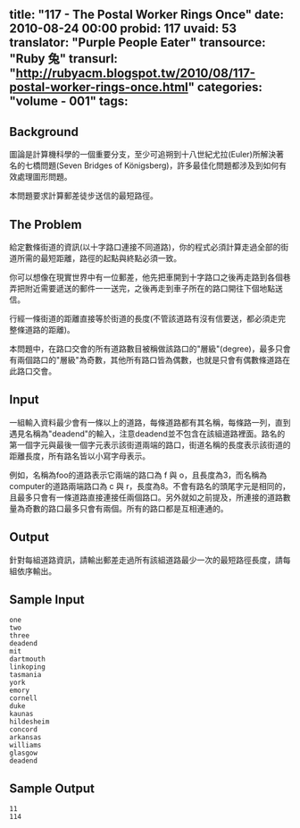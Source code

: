title: "117 - The Postal Worker Rings Once"
date: 2010-08-24 00:00
probid: 117
uvaid: 53
translator: "Purple People Eater"
transource: "Ruby 兔"
transurl: "http://rubyacm.blogspot.tw/2010/08/117-postal-worker-rings-once.html"
categories: "volume - 001"
tags:
---

## Background ##

圖論是計算機科學的一個重要分支，至少可追朔到十八世紀尤拉(Euler)所解決著名的七橋問題(Seven Bridges of Königsberg)，許多最佳化問題都涉及到如何有效處理圖形問題。

本問題要求計算郵差徒步送信的最短路徑。

## The Problem ##

給定數條街道的資訊(以十字路口連接不同道路)，你的程式必須計算走過全部的街道所需的最短距離，路徑的起點與終點必須一致。

你可以想像在現實世界中有一位郵差，他先把車開到十字路口之後再走路到各個巷弄把附近需要遞送的郵件一一送完，之後再走到車子所在的路口開往下個地點送信。

行經一條街道的距離直接等於街道的長度(不管該道路有沒有信要送，都必須走完整條道路的距離)。

本問題中，在路口交會的所有道路數目被稱做該路口的"層級"(degree)，最多只會有兩個路口的"層級"為奇數，其他所有路口皆為偶數，也就是只會有偶數條道路在此路口交會。

<!-- more -->

## Input ##

一組輸入資料最少會有一條以上的道路，每條道路都有其名稱，每條路一列，直到遇見名稱為"deadend"的輸入，注意deadend並不包含在該組道路裡面。路名的第一個字元與最後一個字元表示該街道兩端的路口，街道名稱的長度表示該街道的距離長度，所有路名皆以小寫字母表示。

例如，名稱為foo的道路表示它兩端的路口為 f 與 o，且長度為3，而名稱為computer的道路兩端路口為 c 與 r，長度為8。不會有路名的頭尾字元是相同的，且最多只會有一條道路直接連接任兩個路口。另外就如之前提及，所連接的道路數量為奇數的路口最多只會有兩個。所有的路口都是互相連通的。

## Output ##

針對每組道路資訊，請輸出郵差走過所有該組道路最少一次的最短路徑長度，請每組依序輸出。

## Sample Input ##
	one
	two
	three
	deadend
	mit
	dartmouth
	linkoping
	tasmania
	york
	emory
	cornell
	duke
	kaunas
	hildesheim
	concord
	arkansas
	williams
	glasgow
	deadend

## Sample Output ##
	11
	114